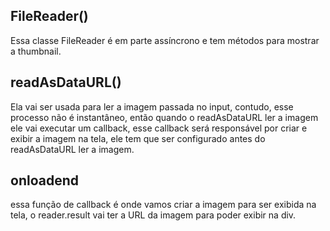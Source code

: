 ## FileReader()

Essa classe FileReader é em parte assíncrono e tem métodos para mostrar a thumbnail.

## readAsDataURL()

Ela vai ser usada para ler a imagem passada no input, contudo, esse processo não é instantâneo, então quando o readAsDataURL ler a imagem ele vai executar um callback, esse callback será responsável por criar e exibir a imagem na tela, ele tem que ser configurado antes do readAsDataURL ler a imagem.

## onloadend

essa função de callback é onde vamos criar a imagem para ser exibida na tela, o reader.result vai ter a URL da imagem para poder exibir na div.
